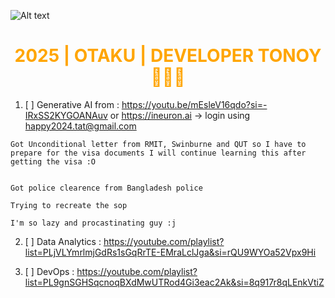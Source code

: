 ![Alt text](./)




<h1 style="color:orange;text-align:center; display:flex; ">2025 | OTAKU | DEVELOPER TONOY 👨🏻‍💻</h1>

 1. [ ] Generative AI 
 from : 
 https://youtu.be/mEsleV16qdo?si=-IRxSS2KYGOANAuv
 or 
 https://ineuron.ai -> login using happy2024.tat@gmail.com 

```
Got Unconditional letter from RMIT, Swinburne and QUT so I have to prepare for the visa documents I will continue learning this after getting the visa :O 


Got police clearence from Bangladesh police 

Trying to recreate the sop 

I'm so lazy and procastinating guy :j 
```

 2. [ ] Data Analytics : 
 https://youtube.com/playlist?list=PLjVLYmrlmjGdRs1sGqRrTE-EMraLclJga&si=rQU9WYOa52Vpx9Hi


 3. [ ] DevOps :
 https://youtube.com/playlist?list=PL9gnSGHSqcnoqBXdMwUTRod4Gi3eac2Ak&si=8q917r8qLEnkVtiZ